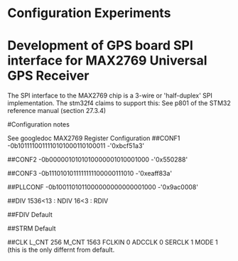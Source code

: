 

# Configuration Experiments

# Development of GPS board SPI interface for MAX2769 Universal GPS Receiver

The SPI interface to the MAX2769 chip is a 3-wire or 'half-duplex' SPI implementation.
The stm32f4 claims to support this: See p801 of the STM32 reference manual (section 27.3.4)

#Configuration notes

See googledoc MAX2769 Register Configuration
##CONF1
-0b1011110011110101000110100011
-'0xbcf51a3'

##CONF2
-0b0000010101010000001010001000
-'0x550288'

##CONF3
-0b1110101011111111100000111010
-'0xeaff83a'

##PLLCONF
-0b1001101011000000000000001000
-'0x9ac0008'

##DIV
1536<13  : NDIV
16<3     : RDIV

##FDIV
Default

##STRM
Default

##CLK
L_CNT 256
M_CNT 1563
FCLKIN 0
ADCCLK 0
SERCLK 1
MODE   1   (this is the only differnt from default.


